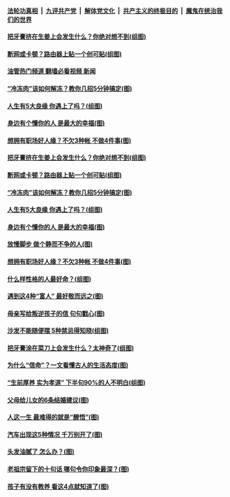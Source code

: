 ####  [法轮功真相](../../../../basic/blob/master/README.md?t=11201201) &nbsp;|&nbsp; [九评共产党](../../../../9ping.md/blob/master/README.md?t=11201201) &nbsp;|&nbsp; [解体党文化](../../../../jtdwh.md/blob/master/README.md?t=11201201)  &nbsp;|&nbsp; [共产主义的终极目的](../../../../gczydzjmd.md/blob/master/README.md?t=11201201) &nbsp;|&nbsp; [魔鬼在统治我们的世界](../../../../mgztzwmdsj.md/blob/master/README.md?t=11201201) 

#### [把牙膏挤在生姜上会发生什么？你绝对想不到(组图)](../pages/p8/1022053.md?t=11201201) 

#### [断网或卡顿？路由器上贴一个创可贴(组图)](../pages/p8/1021209.md?t=11201201) 

#### [油管热门频道 翻墙必看视频 新闻](http://129.146.143.75:81/youtube.html?11201201)

#### [“冷冻肉”该如何解冻？教你几招5分钟搞定(图)](../pages/p8/1022019.md?t=11201201) 

#### [人生有5大良缘 你遇上了吗？(组图)](../pages/p8/1021992.md?t=11201201) 

#### [身边有个懂你的人 是最大的幸福(图)](../pages/p8/1022014.md?t=11201201) 

#### [想拥有职场好人缘？不欠3种帐 不做4件事(图)](../pages/p8/1021913.md?t=11201201) 

#### [把牙膏挤在生姜上会发生什么？你绝对想不到(组图)](../pages/p8/1022053.md?t=11201201) 

#### [断网或卡顿？路由器上贴一个创可贴(组图)](../pages/p8/1021209.md?t=11201201) 

#### [“冷冻肉”该如何解冻？教你几招5分钟搞定(图)](../pages/p8/1022019.md?t=11201201) 

#### [人生有5大良缘 你遇上了吗？(组图)](../pages/p8/1021992.md?t=11201201) 

#### [身边有个懂你的人 是最大的幸福(图)](../pages/p8/1022014.md?t=11201201) 

#### [放慢脚步 做个静而不争的人(图)](../pages/p8/1021978.md?t=11201201) 

#### [想拥有职场好人缘？不欠3种帐 不做4件事(图)](../pages/p8/1021913.md?t=11201201) 

#### [什么样性格的人最好命？(组图)](../pages/p8/1021903.md?t=11201201) 

#### [遇到这4种“富人” 最好敬而远之(图)](../pages/p8/1021866.md?t=11201201) 

#### [母亲写给叛逆孩子的信 句句戳心(图)](../pages/p8/1021852.md?t=11201201) 

#### [沙发不能随便摆 5种禁忌得知晓(组图)](../pages/p8/1021208.md?t=11201201) 

#### [把牙膏涂在菜刀上会发生什么？太神奇了(组图)](../pages/p8/1021784.md?t=11201201) 

#### [为什么“信命”？一文看懂古人的生活态度(图)](../pages/p8/1021779.md?t=11201201) 

#### [“生前厚养 实为孝道” 下半句90%的人不明白(组图)](../pages/p8/1021206.md?t=11201201) 

#### [父母给儿女的6条结婚建议(图)](../pages/p8/1021727.md?t=11201201) 

#### [人这一生 最难得的就是“醒悟”(图)](../pages/p8/1021726.md?t=11201201) 

#### [汽车出现这5种情况 千万别开了(图)](../pages/p8/1021679.md?t=11201201) 

#### [头发油腻了 怎么办？(图)](../pages/p8/1021596.md?t=11201201) 

#### [老祖宗留下的十句话 哪句令你印象最深？(图)](../pages/p8/1021629.md?t=11201201) 

#### [孩子有没有教养 看这4点就知道了(图)](../pages/p8/1021598.md?t=11201201) 

<img src='http://gfw-breaker.win/goodnews/indexes/p8.md' width='0px' height='0px'/>
